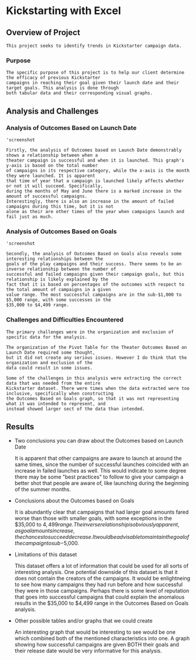 # Kickstarting with Excel

## Overview of Project

    This project seeks to identify trends in Kickstarter campaign data.

### Purpose

    The specific purpose of this project is to help our client determine the efficacy of previous Kickstarter 
    campaigns in reaching their goal given their launch date and their target goals. This analysis is done through
    both tabular data and their corresponding visual graphs.

## Analysis and Challenges

### Analysis of Outcomes Based on Launch Date

    'screenshot

    Firstly, the analysis of Outcomes based on Launch Date demonstrably shows a relationship between when a 
    theater campaign is successful and when it is launched. This graph's y-axis is based on the total number 
    of campaigns in its respective category, while the x-axis is the month they were launched. It is apparent 
    that time of year that a campaign is launched likely affects whether or not it will succeed. Specifically, 
    during the months of May and June there is a marked increase in the amount of successful campaigns. 
    Interestingly, there is also an increase in the amount of failed campaigns during this time, but it is not 
    alone as their are other times of the year when campaigns launch and fail just as much. 

### Analysis of Outcomes Based on Goals

    'screenshot

    Secondly, the analysis of Outcomes Based on Goals also reveals some interesting relationships between the 
    goals of the play campaigns and their success. There seems to be an inverse relationship between the number of 
    successful and failed campaigns given their campaign goals, but this relationship is likely explained by the 
    fact that it is based on percentages of the outcomes with respect to the total amount of campaigns in a given
    value range. The most successful campaigns are in the sub-$1,000 to $5,000 range, with some successes in the 
    $35,000 to $4,499 range.

### Challenges and Difficulties Encountered

    The primary challenges were in the organization and exclusion of specific data for the analysis.
    
    The organization of the Pivot Table for the Theater Outcomes Based on Launch Date required some thought, 
    but it did not create any serious issues. However I do think that the organization and exclusion of the 
    data could result in some issues. 

    Some of the challenges in this analysis were extracting the correct data that was needed from the entire 
    Kickstarter dataset. There were times when the data extracted were too inclusive, specifically when constructing 
    the Outcomes Based on Goals graph, so that it was not representing what it was intended to represent, and 
    instead showed larger sect of the data than intended.

## Results

- Two conclusions you can draw about the Outcomes based on Launch Date

    It is apparent that other campaigns are aware to launch at around the same times, since the number of successful launches coincided with an increase in failed launches as well. This would indicate to some degree there may be some "best practices" to follow to give your campaign a better shot that people are aware of, like launching during the beginning of the summer months. 

- Conclusions about the Outcomes based on Goals

    It is abundantly clear that campaigns that had larger goal amounts fared worse than those with smaller goals, with some exceptions in the $35,000 to $4,499 range. The inverse relationship is obviously apparent, as goal amounts increase, the chances to succeed decrease. It would be advisable to maintain the goal of the campaign to sub-$5,000.

- Limitations of this dataset

    This dataset offers a lot of information that could be used for all sorts of interesting analysis. One potential downside of this dataset is that it does not contain the creators of the campaigns. It would be enlightneing to see how many campaigns they had run before and how successful they were in those campaigns. Perhaps there is some level of reputation that goes into successful campaigns that could explain the anomalous results in the $35,000 to $4,499 range in the Outcomes Based on Goals analysis.

- Other possible tables and/or graphs that we could create

    An interesting graph that would be interesting to see would be one which combined both of the mentioned characteristics into one. A graph showing how successful campaigns are given BOTH their goals and their release date would be very informative for this analysis.
